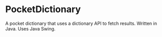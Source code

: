 # PocketDictionary
A pocket dictionary that uses a dictionary API to fetch results. Written in Java. Uses Java Swing. 

